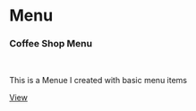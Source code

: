 # Menu

<h3>Coffee Shop Menu</h3> <br>

<p>This is a Menue I created with basic menu items</p>



<a href="https://richierich678.github.io/CafeMenu.github.io/" target ="_blank">View<a/>
